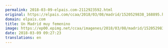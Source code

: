 ```yaml
---
permalink: 2018-03-09-elpais.com-2112923592.html
original: https://elpais.com/ccaa/2018/03/08/madrid/1520529838_168895.html#?ref=rss&format=simple&link=link
domain: elpais.com
title: Un Madrid muy femenino
image: https://ep00.epimg.net/ccaa/imagenes/2018/03/08/madrid/1520529838_168895_1520585806_rrss_normal.jpg
date: 2018-03-09 09:27:23
translations: en
---
```



